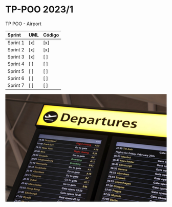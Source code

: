 # TP-POO 2023/1
TP POO - Airport

Sprint | UML | Código 
:------------ | :-------------| :-------------
Sprint 1 |  [x]  |   [x]   
Sprint 2 |  [x]  |   [x]  
Sprint 3 |  [x]  |   [ ]   
Sprint 4 |  [ ]  |   [ ]   
Sprint 5 |  [ ]  |   [ ]   
Sprint 6 |  [ ]  |   [ ]  
Sprint 7 |  [ ]  |   [ ]  

![title](img/Airport.jpeg)